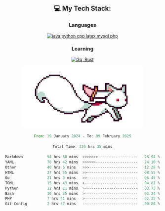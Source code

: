 
<div align="center">
<br>

## 💻 My Tech Stack:

### Languages

[![java python cpp latex mysql php](https://skillicons.dev/icons?i=java,python,cpp,latex,mysql,php)](https://skillicons.dev)

### Learning

[![Go, Rust](https://skillicons.dev/icons?i=go,rust)](https://skillicons.dev)

<center>

<img src="kyubey.gif" alt="Alt-Text" title="" >

</center>


<!--START_SECTION:waka-->

```rust
From: 19 January 2024 - To: 09 February 2025

Total Time: 326 hrs 35 mins

Markdown           94 hrs 30 mins  >>>>>>>------------------   28.94 %
YAML               78 hrs 42 mins  >>>>>>-------------------   24.10 %
Other              40 hrs 6 mins   >>>----------------------   12.28 %
HTML               27 hrs 55 mins  >>-----------------------   08.55 %
Go                 21 hrs 3 mins   >>-----------------------   06.45 %
TOML               15 hrs 43 mins  >------------------------   04.81 %
Python             12 hrs 11 mins  >------------------------   03.73 %
Bash               10 hrs 35 mins  >------------------------   03.24 %
PHP                7 hrs 41 mins   >------------------------   02.35 %
Git Config         2 hrs 37 mins   -------------------------   00.80 %
```

<!--END_SECTION:waka-->
